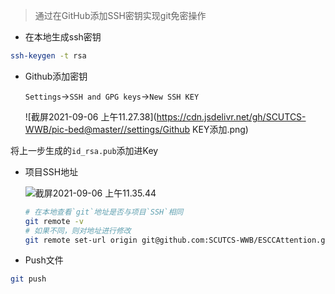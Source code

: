 > 通过在GitHub添加SSH密钥实现git免密操作

- 在本地生成ssh密钥

```bash
ssh-keygen -t rsa
```

- Github添加密钥

  `Settings`->`SSH and GPG keys`->`New SSH KEY`

  ![截屏2021-09-06 上午11.27.38](https://cdn.jsdelivr.net/gh/SCUTCS-WWB/pic-bed@master//settings/Github KEY添加.png)

将上一步生成的`id_rsa.pub`添加进Key

- 项目SSH地址

  ![截屏2021-09-06 上午11.35.44](https://cdn.jsdelivr.net/gh/SCUTCS-WWB/pic-bed@master//settings/项目SSH.png)

  ```sh
  # 在本地查看`git`地址是否与项目`SSH`相同
  git remote -v
  # 如果不同，则对地址进行修改
  git remote set-url origin git@github.com:SCUTCS-WWB/ESCCAttention.git
  ```

- Push文件

```sh
git push
```

